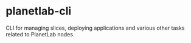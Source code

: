 # planetlab-cli
CLI for managing slices, deploying applications and various other tasks related to PlanetLab nodes.

